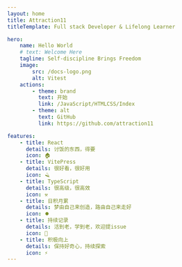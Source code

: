 ```yaml
---
layout: home
title: Attraction11
titleTemplate: Full stack Developer & Lifelong Learner

hero:
    name: Hello World
    # text: Welcome Here
    tagline: Self-discipline Brings Freedom
    image:
        src: /docs-logo.png
        alt: Vitest
    actions:
        - theme: brand
          text: 开始
          link: /JavaScript/HTMLCSS/Index
        - theme: alt
          text: GitHub
          link: https://github.com/attraction11

features:
    - title: React
      details: 讨饭的东西，得要
      icon: 🏠
    - title: VitePress
      details: 很好看，很好用
      icon: 🪒
    - title: TypeScript
      details: 很高级，很高效
      icon: ⚒️
    - title: 日积月累
      details: 梦由自己来创造，路由自己来走好
      icon: ⏺️
    - title: 持续记录
      details: 活到老，学到老，欢迎提issue
      icon: 🚀
    - title: 积极向上
      details: 保持好奇心，持续探索
      icon: ⚡
---
```

